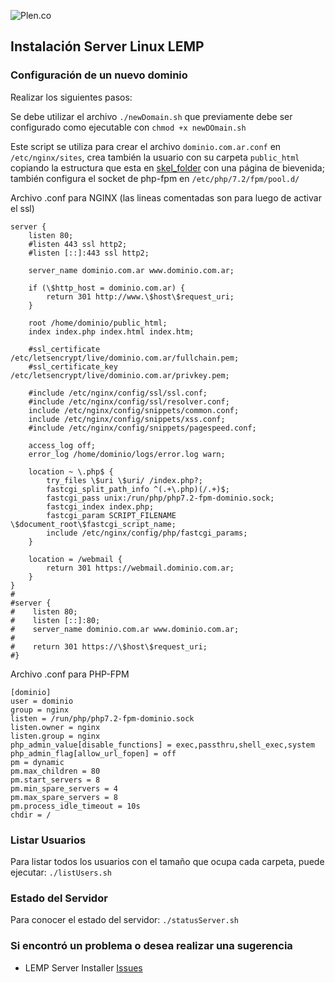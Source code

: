 ![Plen.co](https://plen.co/assets/images/logo.png)

## Instalación Server Linux LEMP

### Configuración de un nuevo dominio

Realizar los siguientes pasos:

Se debe utilizar el archivo `./newDomain.sh` que previamente debe ser configurado como ejecutable con `chmod +x newDOmain.sh`

Este script se utiliza para crear el archivo `dominio.com.ar.conf` en `/etc/nginx/sites`, crea también la usuario con su carpeta `public_html` copiando la estructura que esta en [skel_folder](skel_folder) con una página de bievenida; también configura el socket de php-fpm en `/etc/php/7.2/fpm/pool.d/`

Archivo .conf para NGINX
(las lineas comentadas son para luego de activar el ssl)


```
server {
    listen 80;
    #listen 443 ssl http2;
    #listen [::]:443 ssl http2;

    server_name dominio.com.ar www.dominio.com.ar;

    if (\$http_host = dominio.com.ar) {
        return 301 http://www.\$host\$request_uri;
    }

    root /home/dominio/public_html;
    index index.php index.html index.htm;

    #ssl_certificate /etc/letsencrypt/live/dominio.com.ar/fullchain.pem;
    #ssl_certificate_key /etc/letsencrypt/live/dominio.com.ar/privkey.pem;

    #include /etc/nginx/config/ssl/ssl.conf;
    #include /etc/nginx/config/ssl/resolver.conf;
    include /etc/nginx/config/snippets/common.conf;
    include /etc/nginx/config/snippets/xss.conf;
    #include /etc/nginx/config/snippets/pagespeed.conf;

    access_log off;
    error_log /home/dominio/logs/error.log warn;

    location ~ \.php$ {
        try_files \$uri \$uri/ /index.php?;
        fastcgi_split_path_info ^(.+\.php)(/.+)$;
        fastcgi_pass unix:/run/php/php7.2-fpm-dominio.sock;
        fastcgi_index index.php;
        fastcgi_param SCRIPT_FILENAME \$document_root\$fastcgi_script_name;
        include /etc/nginx/config/php/fastcgi_params;
    }

    location = /webmail {
        return 301 https://webmail.dominio.com.ar;
    }
}
#
#server {
#    listen 80;
#    listen [::]:80;
#    server_name dominio.com.ar www.dominio.com.ar;
#
#    return 301 https://\$host\$request_uri;
#}
```

Archivo .conf para PHP-FPM

```
[dominio]
user = dominio
group = nginx
listen = /run/php/php7.2-fpm-dominio.sock
listen.owner = nginx
listen.group = nginx
php_admin_value[disable_functions] = exec,passthru,shell_exec,system
php_admin_flag[allow_url_fopen] = off
pm = dynamic
pm.max_children = 80
pm.start_servers = 8
pm.min_spare_servers = 4
pm.max_spare_servers = 8
pm.process_idle_timeout = 10s
chdir = /
```

### Listar Usuarios

Para listar todos los usuarios con el tamaño que ocupa cada carpeta, puede ejecutar: `./listUsers.sh`

### Estado del Servidor

Para conocer el estado del servidor: `./statusServer.sh`

### Si encontró un problema o desea realizar una sugerencia

- LEMP Server Installer [Issues](https://github.com/plencovich/lemp-server-installer/issues)
